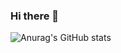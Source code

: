 ### Hi there 👋

![Anurag's GitHub stats](https://github-readme-stats.vercel.app/api?username=jonesy-b-dev&count_private=true)

